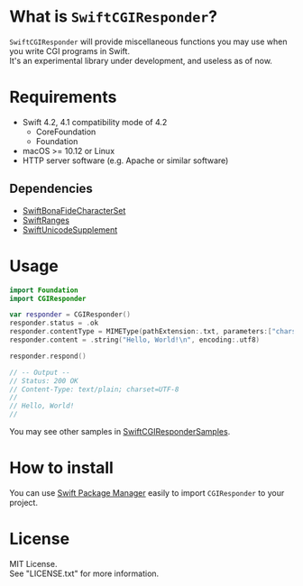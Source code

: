 # What is `SwiftCGIResponder`?
`SwiftCGIResponder` will provide miscellaneous functions you may use when you write CGI programs in Swift.  
It's an experimental library under development, and useless as of now.

# Requirements
* Swift 4.2, 4.1 compatibility mode of 4.2
  * CoreFoundation
  * Foundation
* macOS >= 10.12 or Linux
* HTTP server software (e.g. Apache or similar software)

## Dependencies

* [SwiftBonaFideCharacterSet](https://github.com/YOCKOW/SwiftBonaFideCharacterSet)
* [SwiftRanges](https://github.com/YOCKOW/SwiftRanges)
* [SwiftUnicodeSupplement](https://github.com/YOCKOW/SwiftUnicodeSupplement)


# Usage

```Swift
import Foundation
import CGIResponder

var responder = CGIResponder()
responder.status = .ok
responder.contentType = MIMEType(pathExtension:.txt, parameters:["charset":"UTF-8"])!
responder.content = .string("Hello, World!\n", encoding:.utf8)

responder.respond()

// -- Output --
// Status: 200 OK
// Content-Type: text/plain; charset=UTF-8
//
// Hello, World!
//
```

You may see other samples in [SwiftCGIResponderSamples](https://github.com/YOCKOW/SwiftCGIResponderSamples).

# How to install

You can use [Swift Package Manager](https://github.com/apple/swift-package-manager) easily to import `CGIResponder` to your project.

# License
MIT License.  
See "LICENSE.txt" for more information.
